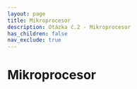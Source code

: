 ```yaml
---
layout: page
title: Mikroprocesor
description: Otázka č.2 - Mikroprocesor
has_children: false
nav_exclude: true
---
```

# Mikroprocesor